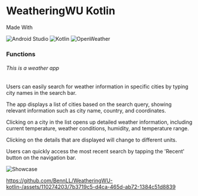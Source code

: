 <h1>WeatheringWU Kotlin</h1>
Made With

![Android Studio](https://img.shields.io/badge/-Android%20Studio-3DDC84?logo=android&logoColor=white&style=flat)
![Kotlin](https://img.shields.io/badge/Kotlin-gray?style=flat)
![OpenWeather](https://img.shields.io/badge/OpenWeather-gray?style=flat)

<h3>Functions</h3>
<h6>This is a weather app</h6>
<p>Users can easily search for weather information in specific cities by typing city names in the search bar.</p>
<p>The app displays a list of cities based on the search query, showing relevant information such as city name, country, and coordinates.</p>
<p>Clicking on a city in the list opens up detailed weather information, including current temperature, weather conditions, humidity, and temperature range.</p>
<p>Clicking on the details that are displayed will change to different units.</p>
<p>Users can quickly access the most recent search by tapping the 'Recent' button on the navigation bar.</p>

![Showcase](https://img.shields.io/badge/-Showcase-9B59B6?style=flat)



https://github.com/BennLL/WeatheringWU-kotlin-/assets/110274203/7b3719c5-d4ca-465d-ab72-1384c51d8839





